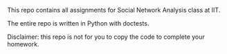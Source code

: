 This repo contains all assignments for Social Network Analysis class at IIT. 

The entire repo is written in Python with doctests. 

Disclaimer: this repo is not for you to copy the code to complete your homework.